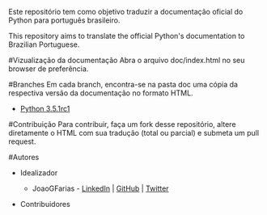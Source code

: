 Este repositório tem como objetivo traduzir a documentação oficial do Python para português brasileiro. 

This repository aims to translate the official Python's documentation to Brazilian Portuguese.

#Vizualização da documentação
Abra o arquivo doc/index.html no seu browser de preferência.

#Branches 
  Em cada branch, encontra-se na pasta doc uma cópia da respectiva versão da documentação no formato HTML.
  
  * [Python 3.5.1rc1](https://github.com/JoaoGFarias/python-docs-pt_br-translation/tree/python-3.5.1rc1)

#Contribuição
  Para contribuir, faça um fork desse repositório, altere diretamente o HTML com sua tradução (total ou parcial) e submeta um pull request.

#Autores

* Idealizador

  * JoaoGFarias - [LinkedIn](https://www.linkedin.com/in/joaogfarias) | [GitHub](https://github.com/JoaoGFarias) | [Twitter](https://twitter.com/jfariastesting)

* Contribuidores
